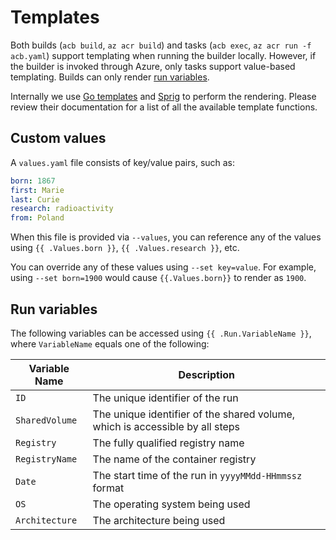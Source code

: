 # Templates

Both builds (`acb build`, `az acr build`) and tasks (`acb exec`, `az acr run -f acb.yaml`) support templating when running the builder locally. However, if the builder is invoked through Azure, only tasks support value-based templating. Builds can only render [run variables](#run-variables).

Internally we use [Go templates](https://golang.org/pkg/text/template/) and [Sprig](https://github.com/Masterminds/sprig/) to perform the rendering. Please review their documentation for a list of all the available template functions.

## Custom values

A `values.yaml` file consists of key/value pairs, such as:

```yaml
born: 1867
first: Marie
last: Curie
research: radioactivity
from: Poland
```

When this file is provided via `--values`, you can reference any of the values using `{{ .Values.born }}`, `{{ .Values.research }}`, etc.

You can override any of these values using `--set key=value`. For example, using `--set born=1900` would cause `{{.Values.born}}` to render as `1900`.

## Run variables

The following variables can be accessed using `{{ .Run.VariableName }}`, where `VariableName` equals one of the following:

| Variable Name | Description |
|---------------|-------------|
| `ID` | The unique identifier of the run |
| `SharedVolume` | The unique identifier of the shared volume, which is accessible by all steps |
| `Registry` | The fully qualified registry name |
| `RegistryName` | The name of the container registry |
| `Date` | The start time of the run in `yyyyMMdd-HHmmssz` format |
| `OS` | The operating system being used |
| `Architecture` | The architecture being used |